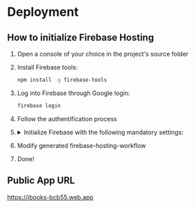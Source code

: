 # Deployment


## How to initialize Firebase Hosting

1. Open a console of your choice in the project's source folder

2. Install Firebase tools:
    ```bash 
    npm install -g firebase-tools

3. Log into Firebase through Google login: 
    ```bash 
    firebase login 

4. Follow the authentification process

5. <details><summary> Initialize Firebase with the following mandatory settings:</summary>

    1. Initialize firebase CLI   
        ```bash
        firebase init   
    2. Which features?    
        Mark `Hosting` with spacebar & press Enter
    3. Project Setup   
        - Choose either an existing or a new project   
        - Follow the process you're guided through   
    4. Hosting Setup    
        - Set up automatic build & deploys with GitHub?   
            ```bash 
            Y
        - Follow the steps guiding through GitHub-Authentication process   
        - Set up the workflow to run a build script before every deploy?   
            ```bash 
            Y
        - What script?   
            ```bash 
            npm ci && npm run build
        - Choose either first or second auto-generated firebase-hosting-workflow   
    5. Revoke Authorization for the Firebase CLI through given link   

</details>

6. Modify generated firebase-hosting-workflow

7. Done!


## Public App URL

https://ibooks-bcb55.web.app
